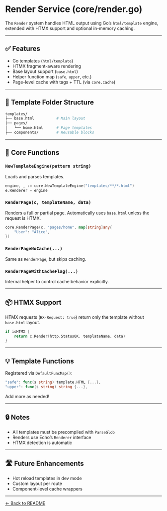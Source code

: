 # Render Service (core/render.go)

The `Render` system handles HTML output using Go’s `html/template` engine, extended with HTMX support and optional in-memory caching.

---

## ✅ Features

- Go templates (`html/template`)
- HTMX fragment-aware rendering
- Base layout support (`base.html`)
- Helper function map (`safe`, `upper`, etc.)
- Page-level cache with tags + TTL (via `core.Cache`)

---

## 📁 Template Folder Structure

```bash
templates/
├── base.html          # Main layout
├── pages/
│   └── home.html      # Page templates
├── components/        # Reusable blocks
```

---

## 🧱 Core Functions

### `NewTemplateEngine(pattern string)`
Loads and parses templates.

```go
engine, _ := core.NewTemplateEngine("templates/**/*.html")
e.Renderer = engine
```

### `RenderPage(c, templateName, data)`
Renders a full or partial page. Automatically uses `base.html` unless the request is HTMX.

```go
core.RenderPage(c, "pages/home", map[string]any{
    "User": "Alice",
})
```

### `RenderPageNoCache(...)`
Same as `RenderPage`, but skips caching.

### `RenderPageWithCacheFlag(...)`
Internal helper to control cache behavior explicitly.

---

## 📦 HTMX Support

HTMX requests (`HX-Request: true`) return only the template without `base.html` layout.

```go
if isHTMX {
    return c.Render(http.StatusOK, templateName, data)
}
```

---

## 💡 Template Functions

Registered via `DefaultFuncMap()`:

```go
"safe": func(s string) template.HTML {...},
"upper": func(s string) string {...},
```

Add more as needed!

---

## 🔒 Notes

- All templates must be precompiled with `ParseGlob`
- Renders use Echo’s `Renderer` interface
- HTMX detection is automatic

---

## 🛣 Future Enhancements

- Hot reload templates in dev mode
- Custom layout per route
- Component-level cache wrappers

---

[← Back to README](../README.md)

